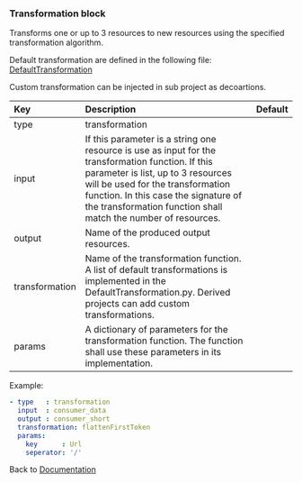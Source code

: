 ### <a name="manual"></a> Transformation block

Transforms one or up to 3 resources to new resources using the specified transformation algorithm.

Default transformation are defined in the following file:
[DefaultTransformation](noWord/common/DefaultTransformation.py)

Custom transformation can be injected in sub project as decoartions.


| Key       |      Description      | Default |
|:----------|:--------------------- |:-------------- |
| type      | transformation                |        |
| input     | If this parameter is a string one resource is use as input for the transformation function. If this parameter is  list, up to 3 resources will be used for the transformation function. In this case the signature of the transformation function shall match the number of resources.   |        |
| output    |  Name of the produced output resources.     |        |
| transformation    |  Name of the transformation function. A list of default transformations is implemented in the DefaultTransformation.py. Derived projects can add custom transformations.   |
| params    |  A dictionary of parameters for the transformation function. The function shall use these parameters in its implementation.       |  |

Example:
```YAML
- type   : transformation
  input  : consumer_data
  output : consumer_short
  transformation: flattenFirstToken
  params:
    key      : Url
    seperator: '/'

```

Back to [Documentation](../../../README.md#block_data)
